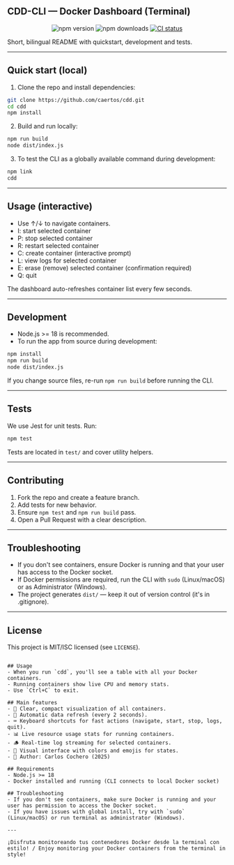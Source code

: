 ## CDD-CLI — Docker Dashboard (Terminal)

<p align="center">
  <img src="https://img.shields.io/npm/v/cdd-cli?color=blue&label=npm%20package" alt="npm version"/>
  <img src="https://img.shields.io/npm/dt/cdd-cli?color=green&label=downloads" alt="npm downloads"/>
  <a href="https://github.com/caertos/cdd/actions/workflows/ci.yml">
    <img src="https://github.com/caertos/cdd/actions/workflows/ci.yml/badge.svg?branch=main" alt="CI status" />
  </a>
</p>

Short, bilingual README with quickstart, development and tests.

---

## Quick start (local)

1. Clone the repo and install dependencies:

```bash
git clone https://github.com/caertos/cdd.git
cd cdd
npm install
```

2. Build and run locally:

```bash
npm run build
node dist/index.js
```

3. To test the CLI as a globally available command during development:

```bash
npm link
cdd
```

---

## Usage (interactive)

- Use ↑/↓ to navigate containers.
- I: start selected container
- P: stop selected container
- R: restart selected container
- C: create container (interactive prompt)
- L: view logs for selected container
- E: erase (remove) selected container (confirmation required)
- Q: quit

The dashboard auto-refreshes container list every few seconds.

---

## Development

- Node.js >= 18 is recommended.
- To run the app from source during development:

```bash
npm install
npm run build
node dist/index.js
```

If you change source files, re-run `npm run build` before running the CLI.

---

## Tests

We use Jest for unit tests. Run:

```bash
npm test
```

Tests are located in `test/` and cover utility helpers.

---

## Contributing

1. Fork the repo and create a feature branch.
2. Add tests for new behavior.
3. Ensure `npm test` and `npm run build` pass.
4. Open a Pull Request with a clear description.

---

## Troubleshooting

- If you don't see containers, ensure Docker is running and that your user has access to the Docker socket.
- If Docker permissions are required, run the CLI with `sudo` (Linux/macOS) or as Administrator (Windows).
- The project generates `dist/` — keep it out of version control (it's in .gitignore).

---

## License

This project is MIT/ISC licensed (see `LICENSE`).

   ```

## Usage
- When you run `cdd`, you'll see a table with all your Docker containers.
- Running containers show live CPU and memory stats.
- Use `Ctrl+C` to exit.

## Main features
- 🐳 Clear, compact visualization of all containers.
- 🔄 Automatic data refresh (every 2 seconds).
- ⌨️ Keyboard shortcuts for fast actions (navigate, start, stop, logs, quit).
- 📊 Live resource usage stats for running containers.
- 🪵 Real-time log streaming for selected containers.
- 🎨 Visual interface with colors and emojis for states.
- 👤 Author: Carlos Cochero (2025)

## Requirements
- Node.js >= 18
- Docker installed and running (CLI connects to local Docker socket)

## Troubleshooting
- If you don't see containers, make sure Docker is running and your user has permission to access the Docker socket.
- If you have issues with global install, try with `sudo` (Linux/macOS) or run terminal as administrator (Windows).

---

¡Disfruta monitoreando tus contenedores Docker desde la terminal con estilo! / Enjoy monitoring your Docker containers from the terminal in style!
